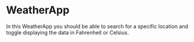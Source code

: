 # WeatherApp
In this WeatherApp you should be able to search for a specific location and toggle displaying the data in Fahrenheit or Celsius.
